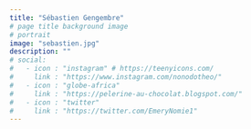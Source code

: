 ```yaml
---
title: "Sébastien Gengembre"
# page title background image
# portrait
image: "sebastien.jpg"
description: ""
# social:
#   - icon : "instagram" # https://teenyicons.com/
#     link : "https://www.instagram.com/nonodotheo/"
#   - icon : "globe-africa"
#     link : "https://pelerine-au-chocolat.blogspot.com/"
#   - icon : "twitter"
#     link : "https://twitter.com/EmeryNomie1"
---
```



